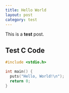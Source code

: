 ```yaml
---
title: Hello World
layout: post
category: test
---
```


This is a **test** post.

## Test C Code

```c
#include <stdio.h>

int main() {
  puts("Hello, World!\n");
  return 0;
}
```

